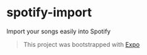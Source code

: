 # spotify-import

Import your songs easily into Spotify

> This project was bootstrapped with [Expo](https://expo.io)